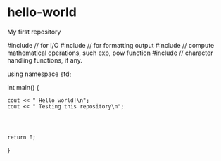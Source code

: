 # hello-world
My first repository 

#include <iostream>     // for I/O
#include <iomanip>     //  for formatting output
#include <cmath>      //   compute mathematical operations, such exp, pow function
#include <cctype>    //    character handling functions, if any.

using namespace std;

int main() {


	cout << " Hello world!\n";
	cout << " Testing this repository\n";
	



	return 0;
}
